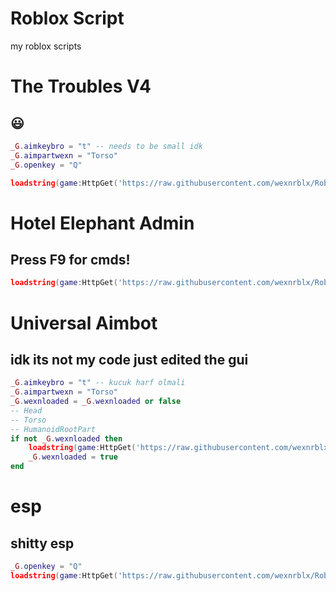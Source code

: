 # Roblox Script
my roblox scripts

# The Troubles V4

## 😃

```lua
_G.aimkeybro = "t" -- needs to be small idk
_G.aimpartwexn = "Torso"
_G.openkey = "Q"

loadstring(game:HttpGet('https://raw.githubusercontent.com/wexnrblx/RobloxScripts/refs/heads/main/thetroubles'))()
```

# Hotel Elephant Admin

## Press F9 for cmds!

```lua
loadstring(game:HttpGet('https://raw.githubusercontent.com/wexnrblx/RobloxScripts/main/hotelelephantadmin'))()
```


# Universal Aimbot

## idk its not my code just edited the gui 

```lua
_G.aimkeybro = "t" -- kucuk harf olmali
_G.aimpartwexn = "Torso"
_G.wexnloaded = _G.wexnloaded or false
-- Head
-- Torso
-- HumanoidRootPart
if not _G.wexnloaded then
    loadstring(game:HttpGet('https://raw.githubusercontent.com/wexnrblx/RobloxScripts/refs/heads/main/aimbot'))()
    _G.wexnloaded = true
end
```

# esp

## shitty esp

```lua
_G.openkey = "Q"
loadstring(game:HttpGet('https://raw.githubusercontent.com/wexnrblx/RobloxScripts/refs/heads/main/espithink'))()
```
